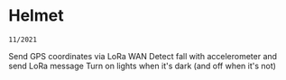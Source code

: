 # Helmet
    11/2021
Send GPS coordinates via LoRa WAN
Detect fall with accelerometer and send LoRa message
Turn on lights when it's dark (and off when it's not)
